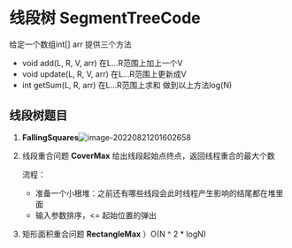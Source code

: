 # 线段树 SegmentTreeCode
给定一个数组int[] arr
提供三个方法
- void add(L, R, V, arr) 在L...R范围上加上一个V
- void update(L, R, V, arr) 在L...R范围上更新成V
- int getSum(L, R, arr) 在L...R范围上求和
做到以上方法log(N)
## 线段树题目
1. **FallingSquares**![image-20220821201602658](C:\Users\nq\AppData\Roaming\Typora\typora-user-images\image-20220821201602658.png)

2. 线段重合问题 **CoverMax**
   给出线段起始点终点，返回线程重合的最大个数

   流程：

   - 准备一个小根堆：之前还有哪些线段会此时线程产生影响的结尾都在堆里面
   - 输入参数排序，<= 起始位置的弹出

3. 矩形面积重合问题  **RectangleMax** ）O(N ^ 2 * logN)